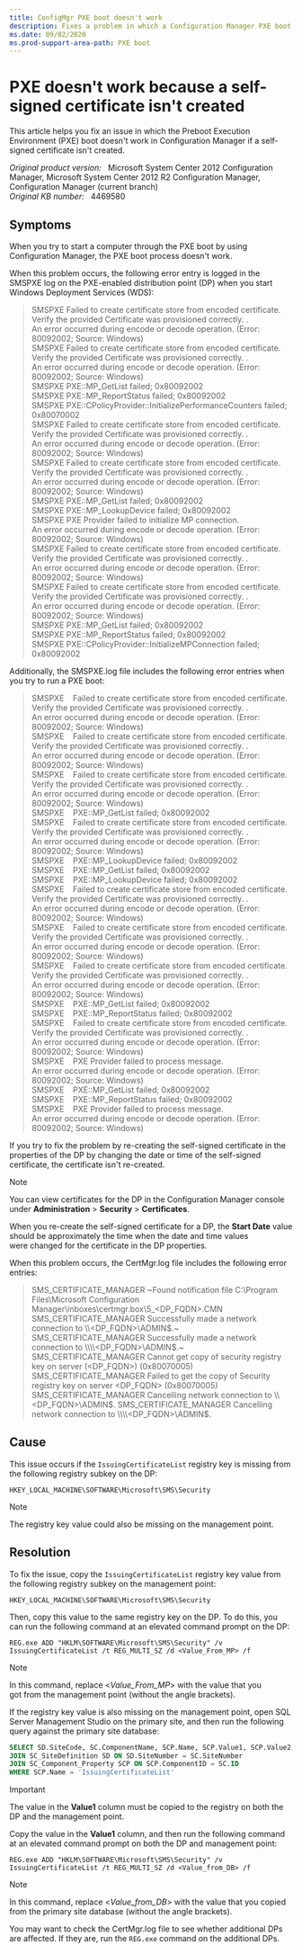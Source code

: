 ```yaml
---
title: ConfigMgr PXE boot doesn't work
description: Fixes a problem in which a Configuration Manager PXE boot process doesn't work because a self-signed certificate is not created.
ms.date: 09/02/2020
ms.prod-support-area-path: PXE boot
---
```

# PXE doesn't work because a self-signed certificate isn't created

This article helps you fix an issue in which the Preboot Execution Environment (PXE) boot doesn't work in Configuration Manager if a self-signed certificate isn't created.

_Original product version:_ &nbsp; Microsoft System Center 2012 Configuration Manager, Microsoft System Center 2012 R2 Configuration Manager, Configuration Manager (current branch)  
_Original KB number:_ &nbsp; 4469580

## Symptoms

When you try to start a computer through the PXE boot by using Configuration Manager, the PXE boot process doesn't work.

When this problem occurs, the following error entry is logged in the SMSPXE log on the PXE-enabled distribution point (DP) when you start Windows Deployment Services (WDS):

> SMSPXE    Failed to create certificate store from encoded certificate. Verify the provided Certificate was provisioned correctly. .  
> An error occurred during encode or decode operation. (Error: 80092002; Source: Windows)  
> SMSPXE    Failed to create certificate store from encoded certificate. Verify the provided Certificate was provisioned correctly. .  
> An error occurred during encode or decode operation. (Error: 80092002; Source: Windows)  
> SMSPXE    PXE::MP_GetList failed; 0x80092002  
> SMSPXE    PXE::MP_ReportStatus failed; 0x80092002  
> SMSPXE    PXE::CPolicyProvider::InitializePerformanceCounters failed; 0x80070002  
> SMSPXE    Failed to create certificate store from encoded certificate. Verify the provided Certificate was provisioned correctly. .  
> An error occurred during encode or decode operation. (Error: 80092002; Source: Windows)  
> SMSPXE    Failed to create certificate store from encoded certificate. Verify the provided Certificate was provisioned correctly. .  
> An error occurred during encode or decode operation. (Error: 80092002; Source: Windows)  
> SMSPXE    PXE::MP_GetList failed; 0x80092002  
> SMSPXE    PXE::MP_LookupDevice failed; 0x80092002  
> SMSPXE    PXE Provider failed to initialize MP connection.  
> An error occurred during encode or decode operation. (Error: 80092002; Source: Windows)  
> SMSPXE    Failed to create certificate store from encoded certificate. Verify the provided Certificate was provisioned correctly. .  
> An error occurred during encode or decode operation. (Error: 80092002; Source: Windows)  
> SMSPXE    Failed to create certificate store from encoded certificate. Verify the provided Certificate was provisioned correctly. .  
> An error occurred during encode or decode operation. (Error: 80092002; Source: Windows)  
> SMSPXE    PXE::MP_GetList failed; 0x80092002  
> SMSPXE    PXE::MP_ReportStatus failed; 0x80092002  
> SMSPXE    PXE::CPolicyProvider::InitializeMPConnection failed; 0x80092002

Additionally, the SMSPXE.log file includes the following error entries when you try to run a PXE boot:

> SMSPXE    Failed to create certificate store from encoded certificate. Verify the provided Certificate was provisioned correctly. .  
> An error occurred during encode or decode operation. (Error: 80092002; Source: Windows)  
> SMSPXE    Failed to create certificate store from encoded certificate. Verify the provided Certificate was provisioned correctly. .  
> An error occurred during encode or decode operation. (Error: 80092002; Source: Windows)  
> SMSPXE    Failed to create certificate store from encoded certificate. Verify the provided Certificate was provisioned correctly. .  
> An error occurred during encode or decode operation. (Error: 80092002; Source: Windows)  
> SMSPXE    PXE::MP_GetList failed; 0x80092002  
> SMSPXE    Failed to create certificate store from encoded certificate. Verify the provided Certificate was provisioned correctly. .  
> An error occurred during encode or decode operation. (Error: 80092002; Source: Windows)  
> SMSPXE    PXE::MP_LookupDevice failed; 0x80092002  
> SMSPXE    PXE::MP_GetList failed; 0x80092002  
> SMSPXE    PXE::MP_LookupDevice failed; 0x80092002  
> SMSPXE    Failed to create certificate store from encoded certificate. Verify the provided Certificate was provisioned correctly. .  
> An error occurred during encode or decode operation. (Error: 80092002; Source: Windows)  
> SMSPXE    Failed to create certificate store from encoded certificate. Verify the provided Certificate was provisioned correctly. .  
> An error occurred during encode or decode operation. (Error: 80092002; Source: Windows)  
> SMSPXE    Failed to create certificate store from encoded certificate. Verify the provided Certificate was provisioned correctly. .  
> An error occurred during encode or decode operation. (Error: 80092002; Source: Windows)  
> SMSPXE    PXE::MP_GetList failed; 0x80092002  
> SMSPXE    PXE::MP_ReportStatus failed; 0x80092002  
> SMSPXE    Failed to create certificate store from encoded certificate. Verify the provided Certificate was provisioned correctly. .  
> An error occurred during encode or decode operation. (Error: 80092002; Source: Windows)  
> SMSPXE    PXE Provider failed to process message.  
> An error occurred during encode or decode operation. (Error: 80092002; Source: Windows)  
> SMSPXE    PXE::MP_GetList failed; 0x80092002  
> SMSPXE    PXE::MP_ReportStatus failed; 0x80092002  
> SMSPXE    PXE Provider failed to process message.  
> An error occurred during encode or decode operation. (Error: 80092002; Source: Windows)

If you try to fix the problem by re-creating the self-signed certificate in the properties of the DP by changing the date or time of the self-signed certificate, the certificate isn't re-created.  

> [!NOTE]
> You can view certificates for the DP in the Configuration Manager console under **Administration** > **Security** > **Certificates**.

When you re-create the self-signed certificate for a DP, the **Start Date** value should be approximately the time when the date and time values were changed for the certificate in the DP properties.

When this problem occurs, the CertMgr.log file includes the following error entries:

> SMS_CERTIFICATE_MANAGER ~Found notification file C:\Program Files\Microsoft Configuration Manager\inboxes\certmgr.box\5_\<DP_FQDN>.CMN  
> SMS_CERTIFICATE_MANAGER Successfully made a network connection to \\\\<DP_FQDN>\ADMIN$.~  
> SMS_CERTIFICATE_MANAGER Successfully made a network connection to \\\\<DP_FQDN>\ADMIN$.~  
> SMS_CERTIFICATE_MANAGER Cannot get copy of security registry key on server (\<DP_FQDN>) (0x80070005)  
> SMS_CERTIFICATE_MANAGER Failed to get the copy of Security registry key on server <DP_FQDN> (0x80070005)  
> SMS_CERTIFICATE_MANAGER Cancelling network connection to \\\\<DP_FQDN>\ADMIN$.  
> SMS_CERTIFICATE_MANAGER Cancelling network connection to \\\\<DP_FQDN>\ADMIN$.

## Cause

This issue occurs if the `IssuingCertificateList` registry key is missing from the following registry subkey on the DP:

`HKEY_LOCAL_MACHINE\SOFTWARE\Microsoft\SMS\Security`

> [!NOTE]
> The registry key value could also be missing on the management point.

## Resolution

To fix the issue, copy the `IssuingCertificateList` registry key value from the following registry subkey on the management point:

`HKEY_LOCAL_MACHINE\SOFTWARE\Microsoft\SMS\Security`

Then, copy this value to the same registry key on the DP. To do this, you can run the following command at an elevated command prompt on the DP:

```console
REG.exe ADD "HKLM\SOFTWARE\Microsoft\SMS\Security" /v IssuingCertificateList /t REG_MULTI_SZ /d <Value_From_MP> /f
```

> [!NOTE]
> In this command, replace <*Value_From_MP*> with the value that you got from the management point (without the angle brackets).

If the registry key value is also missing on the management point, open SQL Server Management Studio on the primary site, and then run the following query against the primary site database:

```sql
SELECT SD.SiteCode, SC.ComponentName, SCP.Name, SCP.Value1, SCP.Value2, SCP.Value3 FROM SC_Component SC
JOIN SC_SiteDefinition SD ON SD.SiteNumber = SC.SiteNumber
JOIN SC_Component_Property SCP ON SCP.ComponentID = SC.ID
WHERE SCP.Name = 'IssuingCertificateList'
```

> [!IMPORTANT]
> The value in the **Value1** column must be copied to the registry on both the DP and the management point.

Copy the value in the **Value1** column, and then run the following command at an elevated command prompt on both the DP and management point:

```console
REG.exe ADD "HKLM\SOFTWARE\Microsoft\SMS\Security" /v IssuingCertificateList /t REG_MULTI_SZ /d <Value_from_DB> /f
```

> [!NOTE]
> In this command, replace <*Value_from_DB*> with the value that you copied from the primary site database (without the angle brackets).

You may want to check the CertMgr.log file to see whether additional DPs are affected. If they are, run the `REG.exe` command on the additional DPs.
